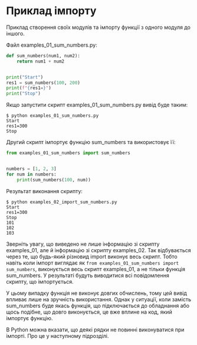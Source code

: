 # Приклад імпорту

Приклад створення своїх модулів та імпорту функції з одного модуля до іншого.

Файл examples_01_sum_numbers.py:

```python
def sum_numbers(num1, num2):
    return num1 + num2


print("Start")
res1 = sum_numbers(100, 200)
print(f"{res1=}")
print("Stop")
```


Якщо запустити скрипт examples_01_sum_numbers.py вивід буде таким:

```
$ python examples_01_sum_numbers.py
Start
res1=300
Stop
```

Другий скрипт імпортує функцію sum_numbers та використовує її:

```python
from examples_01_sum_numbers import sum_numbers


numbers = [1, 2, 3]
for num in numbers:
    print(sum_numbers(100, num))
```

Результат виконання скрипту:

```
$ python examples_02_import_sum_numbers.py
Start
res1=300
Stop
101
102
103
```

Зверніть увагу, що виведено не лише інформацію зі скрипту examples_01, але й
інформацію зі скрипту examples_02. Так відбувається через те, що будь-який
різновид import виконує весь скрипт. Тобто навіть коли імпорт виглядає як `from
examples_01_sum_numbers import sum_numbers`, виконується весь скрипт
examples_01, а не тільки функція sum_numbers. У результаті будуть виводитися
всі повідомлення скрипту, що імпортується.

У цьому випадку функція не виконує довгих обчислень, тому цей вивід впливає
лише на зручність використання. Однак у ситуації, коли замість sum_numbers буде
якась функція, що підключається до обладнання або щось подібне, що довго
виконується, це вже вплине на код, який імпортує функцію.


В Python можна вказати, що деякі рядки не повинні виконуватися при імпорті. Про це
у наступному підрозділі.
